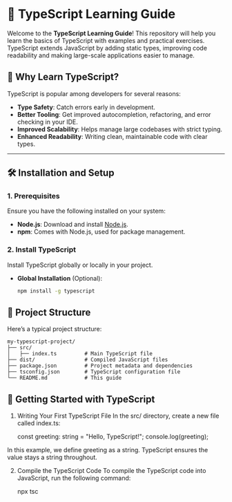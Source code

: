# 📘 TypeScript Learning Guide

Welcome to the **TypeScript Learning Guide**! This repository will help you learn the basics of TypeScript with examples and practical exercises. TypeScript extends JavaScript by adding static types, improving code readability and making large-scale applications easier to manage.

## 🌟 Why Learn TypeScript?

TypeScript is popular among developers for several reasons:

- **Type Safety**: Catch errors early in development.
- **Better Tooling**: Get improved autocompletion, refactoring, and error checking in your IDE.
- **Improved Scalability**: Helps manage large codebases with strict typing.
- **Enhanced Readability**: Writing clean, maintainable code with clear types.

---

## 🛠️ Installation and Setup

### 1. Prerequisites

Ensure you have the following installed on your system:

- **Node.js**: Download and install [Node.js](https://nodejs.org/).
- **npm**: Comes with Node.js, used for package management.

### 2. Install TypeScript

Install TypeScript globally or locally in your project.

- **Global Installation** (Optional):
  ```bash
  npm install -g typescript

## 📂 Project Structure
Here’s a typical project structure:

    my-typescript-project/
    ├── src/
    │   ├── index.ts         # Main TypeScript file
    ├── dist/                # Compiled JavaScript files
    ├── package.json         # Project metadata and dependencies
    ├── tsconfig.json        # TypeScript configuration file
    └── README.md            # This guide

## 🚀 Getting Started with TypeScript
1. Writing Your First TypeScript File
In the src/ directory, create a new file called index.ts:
    
    const greeting: string = "Hello, TypeScript!";
    console.log(greeting);

In this example, we define greeting as a string. TypeScript ensures the value stays a string throughout.

2. Compile the TypeScript Code
To compile the TypeScript code into JavaScript, run the following command:

    npx tsc


